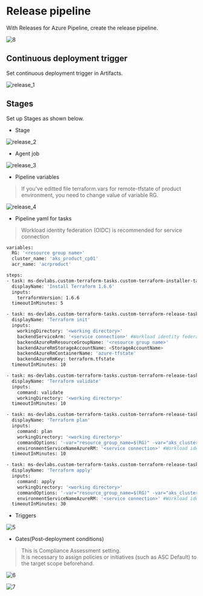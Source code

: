 # Release pipeline
With Releases for Azure Pipeline, create the release pipeline.

![8](./images/8.png)
## Continuous deployment trigger
Set continuous deployment trigger in Artifacts.

![release_1](./images/release_1.png)


## Stages
Set up Stages as shown below.

- Stage 

![release_2](./images/release_2.png)

- Agent job

![release_3](./images/release_3.png)


- Pipeline variables
> If you've editted file terraform.vars for remote-tfstate of product environment, you need to change value of variable RG.

![release_4](./images/release_4.png)


- Pipeline yaml for tasks
> Workload identity federation (OIDC) is recommended for service connection
```bash
variables:
  RG: '<resource group name>'
  cluster_name: 'aks_product_cp01'
  acr_name: 'acrproduct'

steps:
- task: ms-devlabs.custom-terraform-tasks.custom-terraform-installer-task.TerraformInstaller@1
  displayName: 'Install Terraform 1.6.6'
  inputs:
    terraformVersion: 1.6.6
  timeoutInMinutes: 5

- task: ms-devlabs.custom-terraform-tasks.custom-terraform-release-task.TerraformTaskV4@4
  displayName: 'Terraform init'
  inputs:
    workingDirectory: '<working directory>'
    backendServiceArm: '<service connection>' #Workload identity federation (OIDC) is recommended 
    backendAzureRmResourceGroupName: '<resource group name>'
    backendAzureRmStorageAccountName: <StorageAccountName>
    backendAzureRmContainerName: 'azure-tfstate'
    backendAzureRmKey: terraform.tfstate
  timeoutInMinutes: 10

- task: ms-devlabs.custom-terraform-tasks.custom-terraform-release-task.TerraformTaskV4@4
  displayName: 'Terraform validate'
  inputs:
    command: validate
    workingDirectory: '<working directory>'
  timeoutInMinutes: 10

- task: ms-devlabs.custom-terraform-tasks.custom-terraform-release-task.TerraformTaskV4@4
  displayName: 'Terraform plan'
  inputs:
    command: plan
    workingDirectory: '<working directory>'
    commandOptions: '-var="resource_group_name=$(RG)" -var="aks_cluster_name=$(cluster_name)" -var="acr_name=$(acr_name)"'
    environmentServiceNameAzureRM: '<service connection>' #Workload identity federation (OIDC) is recommended 
  timeoutInMinutes: 10

- task: ms-devlabs.custom-terraform-tasks.custom-terraform-release-task.TerraformTaskV4@4
  displayName: 'Terraform apply'
  inputs:
    command: apply
    workingDirectory: '<working directory>'
    commandOptions: '-var="resource_group_name=$(RG)" -var="aks_cluster_name=$(cluster_name)" -var="acr_name=$(acr_name)"'
    environmentServiceNameAzureRM: '<service connection>' #Workload identity federation (OIDC) is recommended 
  timeoutInMinutes: 30

```
- Triggers

![5](./images/5.png)

- Gates(Post-deployment conditions)
> This is Compliance Assessment setting.<br>
It is necessary to assign policies or initiatives (such as ASC Default) to the target scope beforehand.


![6](./images/6.png)

![7](./images/7.png)


